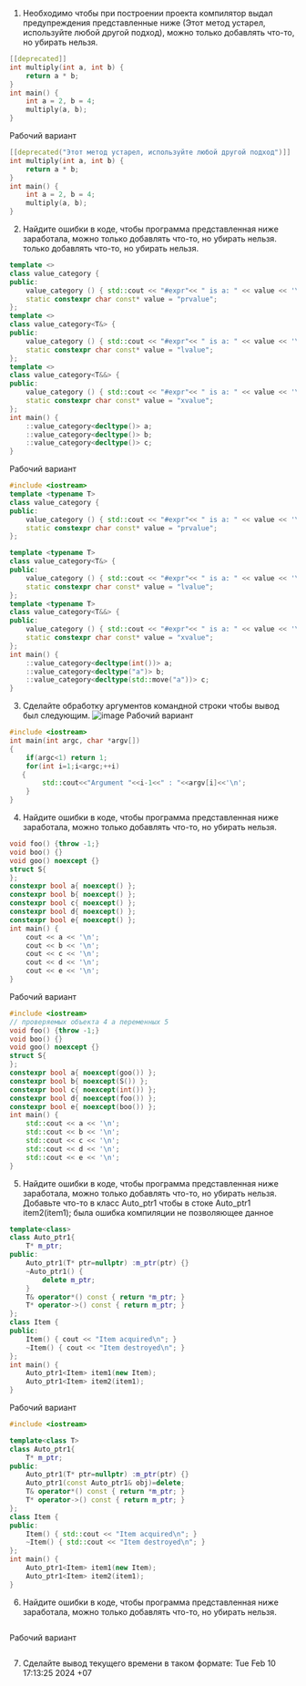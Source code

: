 1) Необходимо чтобы при построении проекта компилятор выдал предупреждения представленные ниже (Этот метод устарел, используйте любой другой подход), можно
только добавлять что-то, но убирать нельзя.
```cpp
[[deprecated]]
int multiply(int a, int b) {
    return a * b;
}
int main() {
    int a = 2, b = 4;
    multiply(a, b);
}
```
Рабочий вариант
```cpp
[[deprecated("Этот метод устарел, используйте любой другой подход")]]
int multiply(int a, int b) {
    return a * b;
}
int main() {
    int a = 2, b = 4;
    multiply(a, b);
}
```
2) Найдите ошибки в коде, чтобы программа представленная ниже заработала, можно только добавлять что-то, но убирать нельзя.
только добавлять что-то, но убирать нельзя.
```cpp
template <>
class value_category {
public:
    value_category () { std::cout << "#expr"<< " is a: " << value << '\n'; }
    static constexpr char const* value = "prvalue";
};
template <>
class value_category<T&> {
public:
    value_category () { std::cout << "#expr"<< " is a: " << value << '\n'; }
    static constexpr char const* value = "lvalue";
};
template <>
class value_category<T&&> {
public:
    value_category () { std::cout << "#expr"<< " is a: " << value << '\n'; }
    static constexpr char const* value = "xvalue";
};
int main() {
    ::value_category<decltype()> a;
    ::value_category<decltype()> b;
    ::value_category<decltype()> c;
}
```
Рабочий вариант
```cpp
#include <iostream>
template <typename T>
class value_category {
public:
    value_category () { std::cout << "#expr"<< " is a: " << value << '\n'; }
    static constexpr char const* value = "prvalue";
};

template <typename T>
class value_category<T&> {
public:
    value_category () { std::cout << "#expr"<< " is a: " << value << '\n'; }
    static constexpr char const* value = "lvalue";
};
template <typename T>
class value_category<T&&> {
public:
    value_category () { std::cout << "#expr"<< " is a: " << value << '\n'; }
    static constexpr char const* value = "xvalue";
};
int main() {
    ::value_category<decltype(int())> a;
    ::value_category<decltype("a")> b;
    ::value_category<decltype(std::move("a"))> c;
}
```
3) Сделайте обработку аргументов командной строки чтобы вывод был следующим.
   ![image](https://github.com/user-attachments/assets/1eaf1205-1376-4f1e-91d6-2091e877fa9d)
Рабочий вариант
```cpp
#include <iostream>
int main(int argc, char *argv[])
{
    if(argc<1) return 1;
    for(int i=1;i<argc;++i)
   {
        std::cout<<"Argument "<<i-1<<" : "<<argv[i]<<'\n';
    }
}
```
4) Найдите ошибки в коде, чтобы программа представленная ниже заработала, можно только добавлять что-то, но убирать нельзя.
```cpp
void foo() {throw -1;}
void boo() {}
void goo() noexcept {}
struct S{
};
constexpr bool a{ noexcept() };
constexpr bool b{ noexcept() };
constexpr bool c{ noexcept() };
constexpr bool d{ noexcept() };
constexpr bool e{ noexcept() };
int main() {
    cout << a << '\n';
    cout << b << '\n';
    cout << c << '\n';
    cout << d << '\n';
    cout << e << '\n';
}
```
Рабочий вариант
```cpp
#include <iostream>
// проверяемых объекта 4 а переменных 5
void foo() {throw -1;}
void boo() {}
void goo() noexcept {}
struct S{
};
constexpr bool a{ noexcept(goo()) };
constexpr bool b{ noexcept(S()) };
constexpr bool c{ noexcept(int()) };
constexpr bool d{ noexcept(foo()) };
constexpr bool e{ noexcept(boo()) };
int main() {
    std::cout << a << '\n';
    std::cout << b << '\n';
    std::cout << c << '\n';
    std::cout << d << '\n';
    std::cout << e << '\n';
}

```
5) Найдите ошибки в коде, чтобы программа представленная ниже заработала, можно только добавлять что-то, но убирать нельзя. Добавьте что-то в класс Auto_ptr1 чтобы в стоке Auto_ptr1<Item> item2(item1); была ошибка компиляции не позволяющее данное
```cpp
template<class>
class Auto_ptr1{
    T* m_ptr;
public:
    Auto_ptr1(T* ptr=nullptr) :m_ptr(ptr) {}
    ~Auto_ptr1() {
        delete m_ptr;
    }
    T& operator*() const { return *m_ptr; }
    T* operator->() const { return m_ptr; }
};
class Item {
public:
    Item() { cout << "Item acquired\n"; }
    ~Item() { cout << "Item destroyed\n"; }
};
int main() {
    Auto_ptr1<Item> item1(new Item);
    Auto_ptr1<Item> item2(item1);
}

```
Рабочий вариант
```cpp
#include <iostream>

template<class T>
class Auto_ptr1{
    T* m_ptr;
public:
    Auto_ptr1(T* ptr=nullptr) :m_ptr(ptr) {}
    Auto_ptr1(const Auto_ptr1& obj)=delete;
    T& operator*() const { return *m_ptr; }
    T* operator->() const { return m_ptr; }
};
class Item {
public:
    Item() { std::cout << "Item acquired\n"; }
    ~Item() { std::cout << "Item destroyed\n"; }
};
int main() {
    Auto_ptr1<Item> item1(new Item);
    Auto_ptr1<Item> item2(item1);
}

```
6) Найдите ошибки в коде, чтобы программа представленная ниже заработала, можно только добавлять что-то, но убирать нельзя.
```cpp

```
Рабочий вариант
```cpp

```
7) Сделайте вывод текущего времени в таком формате: Tue Feb 10 17:13:25 2024 +07
   
